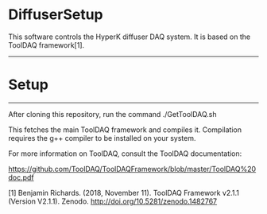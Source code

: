 # DiffuserSetup

This software controls the HyperK diffuser DAQ system. It is based on the ToolDAQ framework[1].

****************************
# Setup
****************************

After cloning this repository, run the command ./GetToolDAQ.sh

This fetches the main ToolDAQ framework and compiles it. Compilation requires the g++ compiler to be installed on your system.

For more information on ToolDAQ, consult the ToolDAQ documentation:

https://github.com/ToolDAQ/ToolDAQFramework/blob/master/ToolDAQ%20doc.pdf

[1] Benjamin Richards. (2018, November 11). ToolDAQ Framework v2.1.1 (Version V2.1.1). Zenodo. http://doi.org/10.5281/zenodo.1482767 
